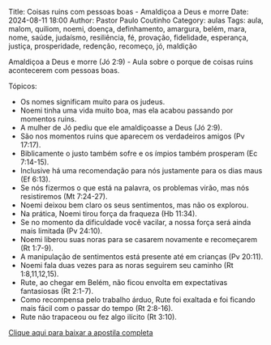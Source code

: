 Title: Coisas ruins com pessoas boas - Amaldiçoa a Deus e morre
Date: 2024-08-11 18:00
Author: Pastor Paulo Coutinho
Category: aulas
Tags: aula, malom, quiliom, noemi, doença, definhamento, amargura, belém, mara, nome, saúde, judaísmo, resiliência, fé, provação, fidelidade, esperança, justiça, prosperidade, redenção, recomeço, jó, maldição

Amaldiçoa a Deus e morre (Jó 2:9) - Aula sobre o porque de coisas ruins acontecerem com pessoas boas.

Tópicos:

- Os nomes significam muito para os judeus.
- Noemi tinha uma vida muito boa, mas ela acabou passando por momentos ruins.
- A mulher de Jó pediu que ele amaldiçoasse a Deus (Jó 2:9).
- São nos momentos ruins que aparecem os verdadeiros amigos (Pv 17:17).
- Biblicamente o justo também sofre e os ímpios também prosperam (Ec 7:14-15).
- Inclusive há uma recomendação para nós justamente para os dias maus (Ef 6:13).
- Se nós fizermos o que está na palavra, os problemas virão, mas nós resistiremos (Mt 7:24-27).
- Noemi deixou bem claro os seus sentimentos, mas não os explorou.
- Na prática, Noemi tirou força da fraqueza (Hb 11:34).
- Se no momento da dificuldade você vacilar, a nossa força será ainda mais limitada (Pv 24:10).
- Noemi liberou suas noras para se casarem novamente e recomeçarem (Rt 1:7-9).
- A manipulação de sentimentos está presente até em crianças (Pv 20:11).
- Noemi fala duas vezes para as noras seguirem seu caminho (Rt 1:8,11,12,15).
- Rute, ao chegar em Belém, não ficou envolta em expectativas fantasiosas (Rt 2:1-7).
- Como recompensa pelo trabalho árduo, Rute foi exaltada e foi ficando mais fácil com o passar do tempo (Rt 2:8-16).
- Rute não trapaceou ou fez algo ilícito (Rt 3:10).


[Clique aqui para baixar a apostila completa](https://www.dropbox.com/scl/fi/of6s1rhhp1n2r7eb6gac6/Aula-EBD-Coisas-ruins-com-pessoas-boas-Amaldi-oa-a-Deus-e-morre-11_08_2024.pdf?rlkey=6it40yt4eshvw483d72cnp1p0&dl=1)
